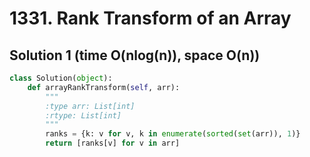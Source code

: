 # 1331. Rank Transform of an Array

## Solution 1 (time O(nlog(n)), space O(n))

```python
class Solution(object):
    def arrayRankTransform(self, arr):
        """
        :type arr: List[int]
        :rtype: List[int]
        """
        ranks = {k: v for v, k in enumerate(sorted(set(arr)), 1)}
        return [ranks[v] for v in arr]
```
